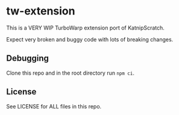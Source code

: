 # tw-extension

This is a VERY WIP TurboWarp extension port of KatnipScratch.

Expect very broken and buggy code with lots of breaking changes.

## Debugging

Clone this repo and in the root directory run `npm ci`.

## License

See LICENSE for ALL files in this repo.